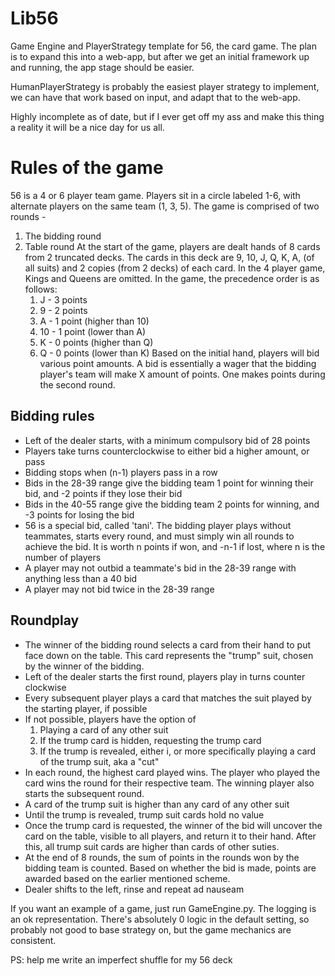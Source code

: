 # Lib56
Game Engine and PlayerStrategy template for 56, the card game. The plan is to expand this into a web-app, but after we get an initial framework up and running, the app stage should be easier.

HumanPlayerStrategy is probably the easiest player strategy to implement, we can have that work based on input, and adapt that to the web-app.

Highly incomplete as of date, but if I ever get off my ass and make this thing a reality it will be a nice day for us all.

# Rules of the game
56 is a 4 or 6 player team game. Players sit in a circle labeled 1-6, with alternate players on the same team (1, 3, 5). The game is comprised of two rounds -
1. The bidding round
2. Table round
At the start of the game, players are dealt hands of 8 cards from 2 truncated decks.
The cards in this deck are 9, 10, J, Q, K, A, (of all suits) and 2 copies (from 2 decks) of each card. In the 4 player game, Kings and Queens are omitted. In the game, the precedence order is as follows:
	1. J - 3 points
	2. 9 - 2 points
	3. A - 1 point (higher than 10)
	4. 10 - 1 point (lower  than A)
	5. K - 0 points (higher than Q)
	6. Q - 0 points (lower than K)
	Based on the initial hand, players will bid various point amounts. A bid is essentially a wager that the bidding player's team will make X amount of points. One makes points during the second round.
## Bidding rules
- Left of the dealer starts, with a minimum compulsory bid of 28 points
- Players take turns counterclockwise to either bid a higher amount, or pass
- Bidding stops when (n-1) players pass in a row
- Bids in the 28-39 range give the bidding team 1 point for winning their bid, and -2 points if they lose their bid
- Bids in the 40-55 range give the bidding team 2 points for winning, and -3 points for losing the bid
- 56 is a special bid, called 'tani'. The bidding player plays without teammates, starts every round, and must simply win all rounds to achieve the bid. It is worth n points if won, and -n-1 if lost, where n is the number of players
- A player may not outbid a teammate's bid in the 28-39 range with anything less than a 40 bid
- A player may not bid twice in the 28-39 range

## Roundplay
- The winner of the bidding round selects a card from their hand to put face down on the table. This card represents the "trump" suit, chosen by the winner of the bidding.
- Left of the dealer starts the first round, players play in turns counter clockwise
- Every subsequent player plays a card that matches the suit played by the starting player, if possible
- If not possible, players have the option of
	1. Playing a card of any other suit
	2. If the trump card is hidden, requesting the trump card
	3. If the trump is revealed, either i, or more specifically playing a card of the trump suit, aka a "cut"
- In each round, the highest card played wins. The player who played the card wins the round for their respective team. The winning player also starts the subsequent round.
- A card of the trump suit is higher than any card of any other suit
- Until the trump is revealed, trump suit cards hold no value
- Once the trump card is requested, the winner of the bid will uncover the card on the table, visible to all players, and return it to their hand. After this, all trump suit cards are higher than cards of other suties.
- At the end of 8 rounds, the sum of points in the rounds won by the bidding team is counted. Based on whether the bid is made, points are awarded based on the earlier mentioned scheme.
- Dealer shifts to the left, rinse and repeat ad nauseam

If you want an example of a game, just run GameEngine.py. The logging is an ok representation. There's absolutely 0 logic in the default setting, so probably not good to base strategy on, but the game mechanics are consistent.

PS: help me write an imperfect shuffle for my 56 deck
